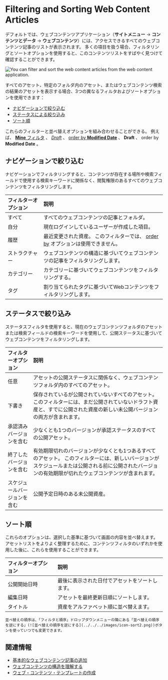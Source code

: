 # Filtering and Sorting Web Content Articles

デフォルトでは、ウェブコンテンツアプリケーション（**サイトメニュー** &rarr; **コンテンツとデータ** &rarr; **ウェブコンテンツ**）には、アクセスできるすべてのウェブコンテンツ記事のリストが表示されます。 多くの項目を扱う場合、フィルタリングとソートオプションを使用すると、このコンテンツリストをすばやく見つけて確認することができます。

![You can filter and sort the web content articles from the web content application.](./filtering-and-sorting-web-content-articles/images/01.png)

すべてのアセット、特定のフォルダ内のアセット、またはウェブコンテンツ検索の結果のアセットを表示する場合、3つの異なるフィルタおよびソートオプションを使用できます：

- [ナビゲーションで絞り込む](#filter-by-navigation) 
- [ステータスによる絞り込み](#filter-by-status) 
- [ソート順](#order-by)

これらのフィルターと並べ替えオプションを組み合わせることができる。 例えば、 [**Mine** フィルタ](#filter-by-navigation) 、 [_Draft_](#filter-by-status) 、 [order by **Modified Date**](#order-by) 、 **Draft** 、 order by **Modified Date** 。

## ナビゲーションで絞り込む

ナビゲーションでフィルタリングすると、コンテンツが存在する場所や検索フィールドで使用する検索キーワードに関係なく、閲覧権限のあるすべてのウェブコンテンツをフィルタリングします。

| フィルターオプション | 説明                                                                    |
| :--------- | :-------------------------------------------------------------------- |
| すべて        | すべてのウェブコンテンツの記事とフォルダ。                                                 |
| 自分         | 現在ログインしているユーザーが作成した項目。                                                |
| 履歴         | 最近変更された資産。 このフィルターでは、 [order by](#order-by) オプションは使用できません。 |
| ストラクチャー    | ウェブコンテンツの構造に基づいてウェブコンテンツの記事をフィルタリングします。                               |
| カテゴリー      | カテゴリーに基づいてウェブコンテンツをフィルタリングする。                                         |
| タグ         | 割り当てられたタグに基づいてWebコンテンツをフィルタリングします。                                    |

## ステータスで絞り込み

ステータスフィルタを使用すると、現在のウェブコンテンツフォルダのアセットまたは検索フィールドの検索キーワードを使用して、公開ステータスに基づいてウェブコンテンツをフィルタリングします。

| フィルターオプション     | 説明                                                                                                    |
| :------------- | :---------------------------------------------------------------------------------------------------- |
| 任意             | アセットの公開ステータスに関係なく、ウェブコンテンツフォルダ内のすべてのアセット。                                                             |
| 下書き            | 保存されているが公開されていないすべてのアセット。 このフィルターには、まだ公開されていないドラフト資産と、すでに公開された資産の新しい未公開バージョンの両方が含まれます。                |
| 承認済みバージョンを含む   | 少なくとも1つのバージョンが承認ステータスのすべての公開アセット。                                                                     |
| 終了したバージョンを含む   | 有効期限切れのバージョンが少なくとも1つあるすべてのアセット。 このフィルターには、新しいバージョンがスケジュールまたは公開される前に公開されたバージョンの有効期限が切れたウェブコンテンツが含まれます。 |
| スケジュールバージョンを含む | 公開予定日時のある未公開資産。                                                                                       |

## ソート順

これらのオプションは、選択した基準に基づいて画面の内容を並べ替えます。 アセットリストをよりよく整理するために、コンテンツフィルタのいずれかを使用した後に、これらを使用することができます。

| フィルターオプション | 説明                      |
| :--------- | :---------------------- |
| 公開開始日時     | 最後に表示された日付でアセットをソートします。 |
| 編集日時       | アセットを最終更新日順にソートします。     |
| タイトル       | 資産をアルファベット順に並べ替えます。     |

```{tip}
並べ替えの順序は、「フィルタと順序」ドロップダウンメニューの隣にある「並べ替えの順序を逆にする」(![並べ替えの順序を逆にする](../../../images/icon-sort2.png))ボタンを使っていつでも変更できます。
```

## 関連情報

- [基本的なウェブコンテンツ記事の追加](./adding-a-basic-web-content-article.md)
- [ウェブコンテンツの構造を理解する](../web-content-structures/understanding-web-content-structures.md)
- [ウェブ・コンテンツ・テンプレートの作成](../web-content-templates/creating-web-content-templates.md)
